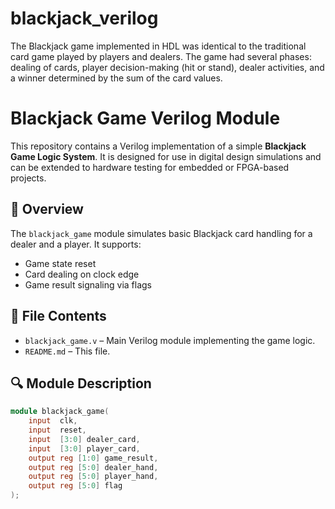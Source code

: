 # blackjack_verilog
The Blackjack game implemented in HDL was identical to the traditional card game played by players and dealers. The game had several phases: dealing of cards, player decision-making (hit or stand), dealer activities, and a winner determined by the sum of the card values.
# Blackjack Game Verilog Module

This repository contains a Verilog implementation of a simple **Blackjack Game Logic System**. It is designed for use in digital design simulations and can be extended to hardware testing for embedded or FPGA-based projects.

## 🧠 Overview

The `blackjack_game` module simulates basic Blackjack card handling for a dealer and a player. It supports:
- Game state reset
- Card dealing on clock edge
- Game result signaling via flags

## 📁 File Contents

- `blackjack_game.v` – Main Verilog module implementing the game logic.
- `README.md` – This file.

## 🔍 Module Description

```verilog
module blackjack_game(
    input  clk,
    input  reset,
    input  [3:0] dealer_card,
    input  [3:0] player_card,
    output reg [1:0] game_result,
    output reg [5:0] dealer_hand,
    output reg [5:0] player_hand,
    output reg [5:0] flag
);
